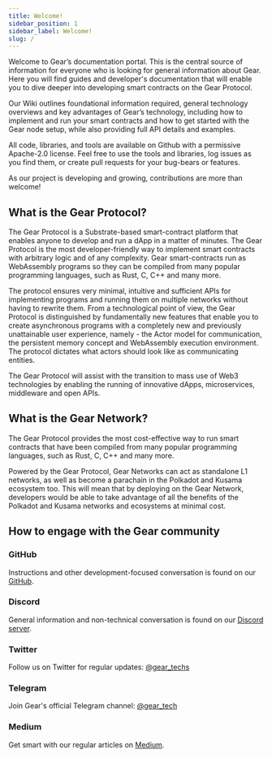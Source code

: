 ```yaml
---
title: Welcome!
sidebar_position: 1
sidebar_label: Welcome!
slug: /
---
```


Welcome to Gear’s documentation portal. This is the central source of information for everyone who is looking for general information about Gear. Here you will find guides and developer's documentation that will enable you to dive deeper into developing smart contracts on the Gear Protocol.

Our Wiki outlines foundational information required, general technology overviews and key advantages of Gear’s technology, including how to implement and run your smart contracts and how to get started with the Gear node setup, while also providing full API details and examples.

All code, libraries, and tools are available on Github with a permissive Apache-2.0 license. Feel free to use the tools and libraries, log issues as you find them, or create pull requests for your bug-bears or features.

As our project is developing and growing, contributions are more than welcome!

## What is the Gear Protocol?

The Gear Protocol is a Substrate-based smart-contract platform that enables anyone to develop and run a dApp in a matter of minutes. The Gear Protocol is the most developer-friendly way to implement smart contracts with arbitrary logic and of any complexity. Gear smart-contracts run as WebAssembly programs so they can be compiled from many popular programming languages, such as Rust, C, C++ and many more.

The protocol ensures very minimal, intuitive and sufficient APIs for implementing programs and running them on multiple networks without having to rewrite them. From a technological point of view, the Gear Protocol is distinguished by fundamentally new features that enable you to create asynchronous programs with a completely new and previously unattainable user experience, namely - the Actor model for communication, the persistent memory concept and WebAssembly execution environment. The protocol dictates what actors should look like as communicating entities.

The Gear Protocol will assist with the transition to mass use of Web3 technologies by enabling the running of innovative dApps, microservices, middleware and open APIs.

## What is the Gear Network?

The Gear Protocol provides the most cost-effective way to run smart contracts that have been compiled from many popular programming languages, such as Rust, C, C++ and many more.

Powered by the Gear Protocol, Gear Networks can act as standalone L1 networks, as well as become a parachain in the Polkadot and Kusama ecosystem too. This will mean that by deploying on the Gear Network, developers would be able to take advantage of all the benefits of the Polkadot and Kusama networks and ecosystems at minimal cost.

## How to engage with the Gear community

### GitHub

Instructions and other development-focused conversation is found on our [GitHub](https://github.com/gear-tech).

### Discord

General information and non-technical conversation is found on our [Discord server](https://discord.gg/7BQznC9uD9).

### Twitter

Follow us on Twitter for regular updates: [@gear_techs](https://twitter.com/gear_techs)

### Telegram

Join Gear's official Telegram channel: [@gear_tech](https://t.me/gear_tech)

### Medium

Get smart with our regular articles on [Medium](https://medium.com/@gear_techs).